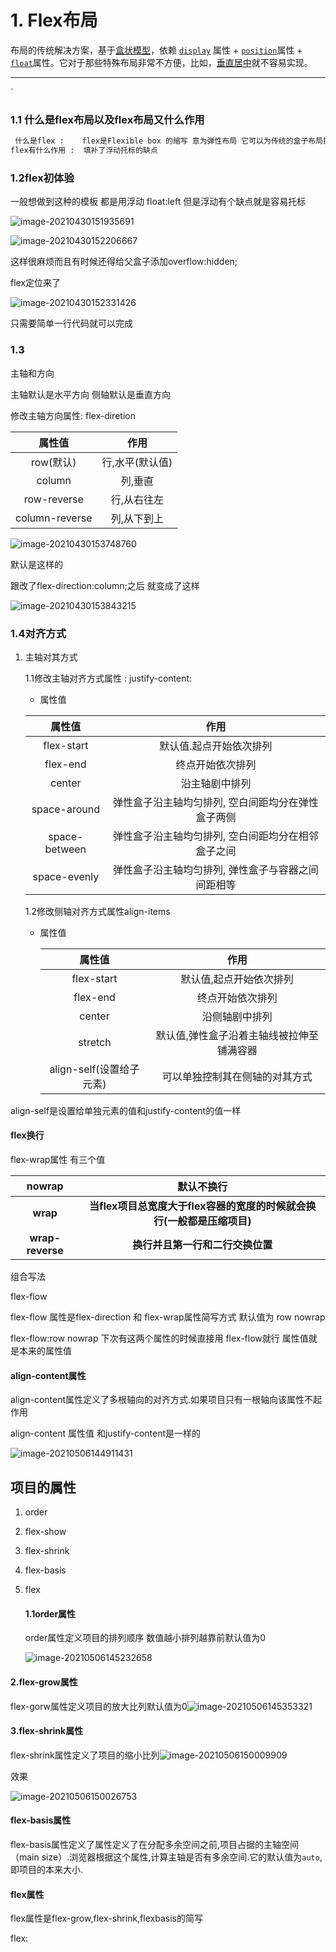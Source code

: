 # 1. Flex布局

布局的传统解决方案，基于[盒状模型](https://developer.mozilla.org/en-US/docs/Web/CSS/box_model)，依赖 [`display`](https://developer.mozilla.org/en-US/docs/Web/CSS/display) 属性 + [`position`](https://developer.mozilla.org/en-US/docs/Web/CSS/position)属性 + [`float`](https://developer.mozilla.org/en-US/docs/Web/CSS/float)属性。它对于那些特殊布局非常不方便，比如，[垂直居中](https://css-tricks.com/centering-css-complete-guide/)就不容易实现。

------

`

### 1.1 什么是flex布局以及flex布局又什么作用 

```html
 什么是flex :    flex是Flexible box 的缩写 意为弹性布局 它可以为传统的盒子布局提供最大的灵活性并且任何东西都是可以设置的   
flex有什么作用 :  填补了浮动托标的缺点 
```

### 1.2flex初体验

一般想做到这种的模板 都是用浮动 float:left 但是浮动有个缺点就是容易托标

![image-20210430151935691](C:\Users\徐培栋\AppData\Roaming\Typora\typora-user-images\image-20210430151935691.png)

![image-20210430152206667](C:\Users\徐培栋\AppData\Roaming\Typora\typora-user-images\image-20210430152206667.png)

这样很麻烦而且有时候还得给父盒子添加overflow:hidden;

flex定位来了

![image-20210430152331426](C:\Users\徐培栋\AppData\Roaming\Typora\typora-user-images\image-20210430152331426.png)

只需要简单一行代码就可以完成

### 1.3

主轴和方向

主轴默认是水平方向 侧轴默认是垂直方向

修改主轴方向属性: flex-diretion



|     属性值     |      作用       |
| :------------: | :-------------: |
|   row(默认)    | 行,水平(默认值) |
|     column     |     列,垂直     |
|  row-reverse   |   行,从右往左   |
| column-reverse |   列,从下到上   |



![image-20210430153748760](C:\Users\徐培栋\AppData\Roaming\Typora\typora-user-images\image-20210430153748760.png)

默认是这样的 

跟改了flex-direction:column;之后 就变成了这样

![image-20210430153843215](C:\Users\徐培栋\AppData\Roaming\Typora\typora-user-images\image-20210430153843215.png)

### 1.4对齐方式

1. 主轴对其方式 

    1.1修改主轴对齐方式属性 : justify-content:

   - 属性值 

   |    属性值     |                        作用                        |
   | :-----------: | :------------------------------------------------: |
   |  flex-start   |              默认值.起点开始依次排列               |
   |   flex-end    |                  终点开始依次排列                  |
   |    center     |                   沿主轴剧中排列                   |
   | space-around  | 弹性盒子沿主轴均匀排列, 空白间距均分在弹性盒子两侧 |
   | space-between | 弹性盒子沿主轴均匀排列, 空白间距均分在相邻盒子之间 |
   | space-evenly  | 弹性盒子沿主轴均匀排列, 弹性盒子与容器之间间距相等 |

   1.2修改侧轴对齐方式属性align-items

   - 属性值

      

     |          属性值          |                   作用                    |
     | :----------------------: | :---------------------------------------: |
     |        flex-start        |          默认值,起点开始依次排列          |
     |         flex-end         |             终点开始依次排列              |
     |          center          |              沿侧轴剧中排列               |
     |         stretch          | 默认值,弹性盒子沿着主轴线被拉伸至铺满容器 |
     | align-self(设置给子元素) |      可以单独控制其在侧轴的对其方式       |

     

align-self是设置给单独元素的值和justify-content的值一样



#### flex换行 

flex-wrap属性 有三个值	 

|      nowrap      |                          默认不换行                          |
| :--------------: | :----------------------------------------------------------: |
|     **wrap**     | **当flex项目总宽度大于flex容器的宽度的时候就会换行(一般都是压缩项目)** |
| **wrap-reverse** |               **换行并且第一行和二行交换位置**               |



组合写法 

flex-flow 

flex-flow 属性是flex-direction 和 flex-wrap属性简写方式 默认值为 row nowrap

flex-flow:row nowrap  下次有这两个属性的时候直接用	flex-flow就行 属性值就是本来的属性值







#### align-content属性 

align-content属性定义了多根轴向的对齐方式.如果项目只有一根轴向该属性不起作用

align-content 属性值 和justify-content是一样的 

![image-20210506144911431](C:\Users\徐培栋\AppData\Roaming\Typora\typora-user-images\image-20210506144911431.png)

## 项目的属性

1. order

2. flex-show

3. flex-shrink

4. flex-basis

5. flex 

   #### 1.1order属性

   order属性定义项目的排列顺序 数值越小排列越靠前默认值为0

   ![image-20210506145232658](C:\Users\徐培栋\AppData\Roaming\Typora\typora-user-images\image-20210506145232658.png)



#### 2.flex-grow属性 

flex-gorw属性定义项目的放大比列默认值为0![image-20210506145353321](C:\Users\徐培栋\AppData\Roaming\Typora\typora-user-images\image-20210506145353321.png)



#### 3.flex-shrink属性

flex-shrink属性定义了项目的缩小比列![image-20210506150009909](C:\Users\徐培栋\AppData\Roaming\Typora\typora-user-images\image-20210506150009909.png)

效果

![image-20210506150026753](C:\Users\徐培栋\AppData\Roaming\Typora\typora-user-images\image-20210506150026753.png)



#### flex-basis属性

flex-basis属性定义了属性定义了在分配多余空间之前,项目占据的主轴空间（main size）.浏览器根据这个属性,计算主轴是否有多余空间.它的默认值为`auto`,即项目的本来大小.

#### flex属性

flex属性是flex-grow,flex-shrink,flexbasis的简写

flex:<flex-grow><flex-shrink><flexshrink>

